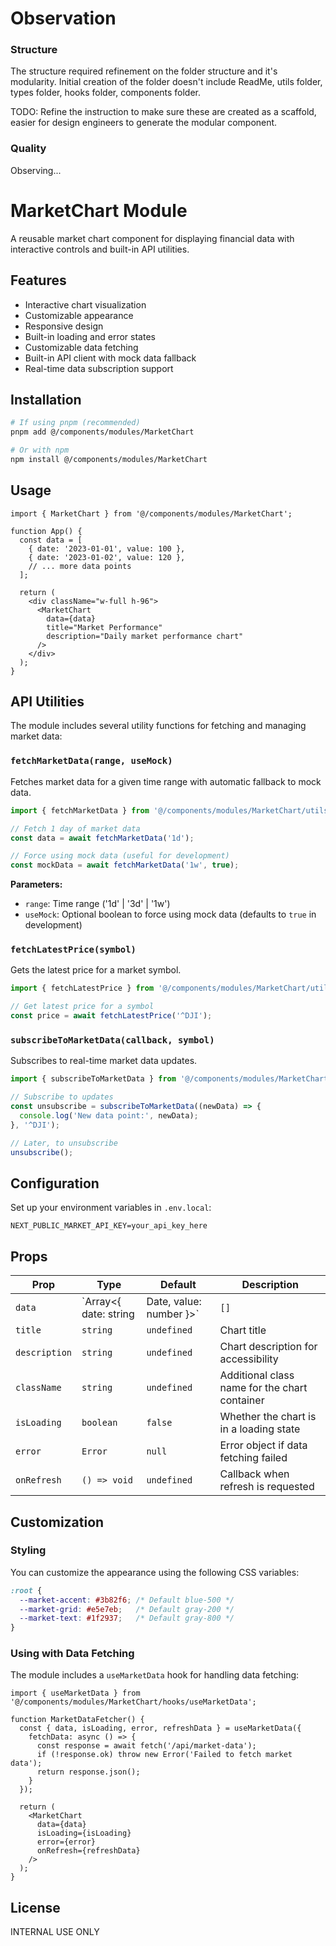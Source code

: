 # Observation

### Structure
The structure required refinement on the folder structure and it's modularity. Initial creation of the folder doesn't include ReadMe, utils folder, types folder, hooks folder, components folder.

TODO:
Refine the instruction to make sure these are created as a scaffold, easier for design engineers to generate the modular component.

### Quality
Observing...

# MarketChart Module

A reusable market chart component for displaying financial data with interactive controls and built-in API utilities.

## Features

- Interactive chart visualization
- Customizable appearance
- Responsive design
- Built-in loading and error states
- Customizable data fetching
- Built-in API client with mock data fallback
- Real-time data subscription support

## Installation

```bash
# If using pnpm (recommended)
pnpm add @/components/modules/MarketChart

# Or with npm
npm install @/components/modules/MarketChart
```

## Usage

```tsx
import { MarketChart } from '@/components/modules/MarketChart';

function App() {
  const data = [
    { date: '2023-01-01', value: 100 },
    { date: '2023-01-02', value: 120 },
    // ... more data points
  ];

  return (
    <div className="w-full h-96">
      <MarketChart 
        data={data}
        title="Market Performance"
        description="Daily market performance chart"
      />
    </div>
  );
}
```

## API Utilities

The module includes several utility functions for fetching and managing market data:

### `fetchMarketData(range, useMock)`

Fetches market data for a given time range with automatic fallback to mock data.

```typescript
import { fetchMarketData } from '@/components/modules/MarketChart/utils';

// Fetch 1 day of market data
const data = await fetchMarketData('1d');

// Force using mock data (useful for development)
const mockData = await fetchMarketData('1w', true);
```

**Parameters:**
- `range`: Time range ('1d' | '3d' | '1w')
- `useMock`: Optional boolean to force using mock data (defaults to `true` in development)

### `fetchLatestPrice(symbol)`

Gets the latest price for a market symbol.

```typescript
import { fetchLatestPrice } from '@/components/modules/MarketChart/utils';

// Get latest price for a symbol
const price = await fetchLatestPrice('^DJI');
```

### `subscribeToMarketData(callback, symbol)`

Subscribes to real-time market data updates.

```typescript
import { subscribeToMarketData } from '@/components/modules/MarketChart/utils';

// Subscribe to updates
const unsubscribe = subscribeToMarketData((newData) => {
  console.log('New data point:', newData);
}, '^DJI');

// Later, to unsubscribe
unsubscribe();
```

## Configuration

Set up your environment variables in `.env.local`:

```env
NEXT_PUBLIC_MARKET_API_KEY=your_api_key_here
```

## Props

| Prop | Type | Default | Description |
|------|------|---------|-------------|
| `data` | `Array<{ date: string | Date, value: number }>` | `[]` | Array of data points to display |
| `title` | `string` | `undefined` | Chart title |
| `description` | `string` | `undefined` | Chart description for accessibility |
| `className` | `string` | `undefined` | Additional class name for the chart container |
| `isLoading` | `boolean` | `false` | Whether the chart is in a loading state |
| `error` | `Error` | `null` | Error object if data fetching failed |
| `onRefresh` | `() => void` | `undefined` | Callback when refresh is requested |

## Customization

### Styling

You can customize the appearance using the following CSS variables:

```css
:root {
  --market-accent: #3b82f6; /* Default blue-500 */
  --market-grid: #e5e7eb;   /* Default gray-200 */
  --market-text: #1f2937;   /* Default gray-800 */
}
```

### Using with Data Fetching

The module includes a `useMarketData` hook for handling data fetching:

```tsx
import { useMarketData } from '@/components/modules/MarketChart/hooks/useMarketData';

function MarketDataFetcher() {
  const { data, isLoading, error, refreshData } = useMarketData({
    fetchData: async () => {
      const response = await fetch('/api/market-data');
      if (!response.ok) throw new Error('Failed to fetch market data');
      return response.json();
    }
  });

  return (
    <MarketChart 
      data={data}
      isLoading={isLoading}
      error={error}
      onRefresh={refreshData}
    />
  );
}
```

## License

INTERNAL USE ONLY

